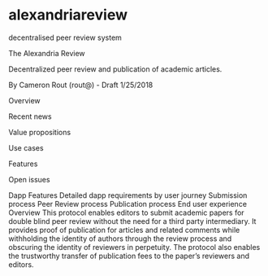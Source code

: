 # alexandriareview
decentralised peer review system

The Alexandria Review

Decentralized peer review and publication of academic articles.

By Cameron Rout (rout@) - Draft 1/25/2018

Overview

Recent news

Value propositions

Use cases

Features

Open issues

Dapp Features
Detailed dapp requirements by user journey
Submission process
Peer Review process
Publication process
End user experience
Overview
This protocol enables editors to submit academic papers for double blind peer review without the need for a third party intermediary. It provides proof of publication for articles and related comments while withholding the identity of authors through the review process and obscuring the identity of reviewers in perpetuity. The protocol also enables the trustworthy transfer of publication fees to the paper’s reviewers and editors.
